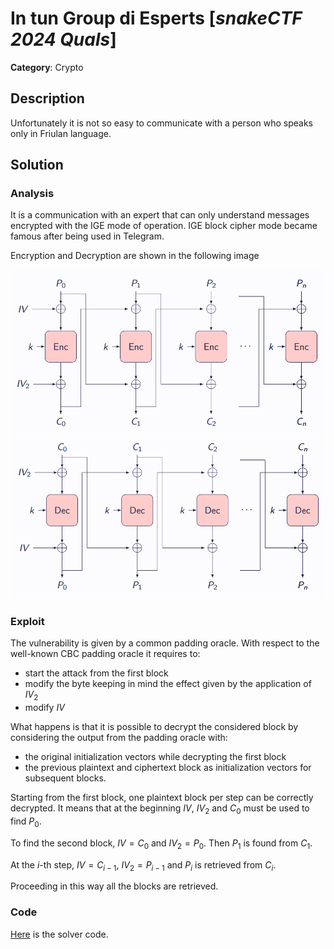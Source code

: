 # In tun Group di Esperts [_snakeCTF 2024 Quals_]

**Category**: Crypto

## Description

Unfortunately it is not so easy to communicate with a person who speaks only in Friulan language.

## Solution

### Analysis

It is a communication with an expert that can only understand messages encrypted with the IGE mode of operation.
IGE block cipher mode became famous after being used in Telegram.

Encryption and Decryption are shown in the following image

![Encryption](./images/ige_enc.png "IGE Mode Encryption")
![Decryption](./images/ige_dec.png "IGE Mode Decryption")

### Exploit

The vulnerability is given by a common padding oracle. With respect to the well-known CBC padding oracle it requires to:

- start the attack from the first block
- modify the byte keeping in mind the effect given by the application of $IV_2$
- modify $IV$

What happens is that it is possible to decrypt the considered block by considering the output from the padding oracle with:

- the original initialization vectors while decrypting the first block
- the previous plaintext and ciphertext block as initialization vectors for subsequent blocks.

Starting from the first block, one plaintext block per step can be correctly decrypted.
It means that at the beginning $IV$, $IV_2$ and $C_0$ must be used to find $P_0$.

To find the second block, $IV = C_0$ and $IV_2 = P_0$. Then $P_1$ is found from $C_1$.

At the $i$-th step, $IV = C_{i-1}$, $IV_2 = P_{i-1}$ and $P_i$ is retrieved from $C_i$.

Proceeding in this way all the blocks are retrieved.

### Code

[Here](./attachments/solve.py) is the solver code.
